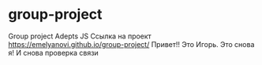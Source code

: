 # group-project
Group project Adepts JS
Ссылка на проект https://emelyanovi.github.io/group-project/
Привет!! Это Игорь.
Это снова я! И снова проверка связи